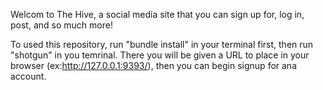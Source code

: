 Welcom to The Hive, a social media site that you can sign up for, log in, post, and so much more!

To used this repository, run "bundle install" in your terminal first, then run "shotgun" in you temrinal. There you will be given a URL to place in your browser (ex:http://127.0.0.1:9393/),  then you can begin signup for ana account. 
